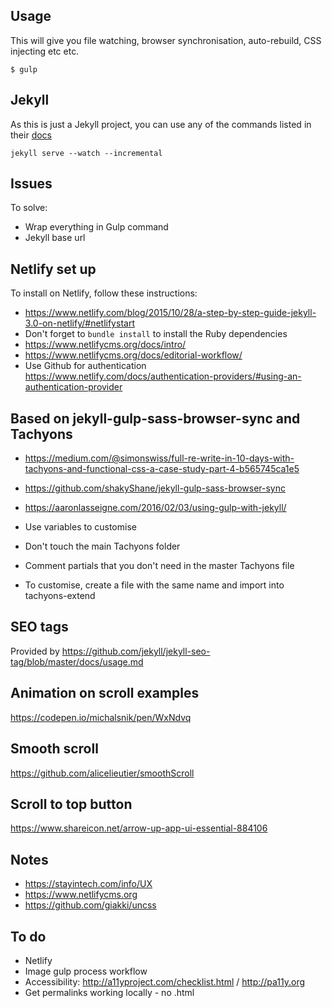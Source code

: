 ## Usage
This will give you file watching, browser synchronisation, auto-rebuild, CSS injecting etc etc.

```shell
$ gulp
```

## Jekyll
As this is just a Jekyll project, you can use any of the commands listed in their [docs](http://jekyllrb.com/docs/usage/)

```
jekyll serve --watch --incremental
```

## Issues
To solve:

- Wrap everything in Gulp command
- Jekyll base url

## Netlify set up
To install on Netlify, follow these instructions:
- https://www.netlify.com/blog/2015/10/28/a-step-by-step-guide-jekyll-3.0-on-netlify/#netlifystart
- Don't forget to `bundle install` to install the Ruby dependencies
- https://www.netlifycms.org/docs/intro/
- https://www.netlifycms.org/docs/editorial-workflow/
- Use Github for authentication https://www.netlify.com/docs/authentication-providers/#using-an-authentication-provider

## Based on jekyll-gulp-sass-browser-sync and Tachyons
- https://medium.com/@simonswiss/full-re-write-in-10-days-with-tachyons-and-functional-css-a-case-study-part-4-b565745ca1e5
- https://github.com/shakyShane/jekyll-gulp-sass-browser-sync
- https://aaronlasseigne.com/2016/02/03/using-gulp-with-jekyll/

- Use variables to customise
- Don't touch the main Tachyons folder
- Comment partials that you don't need in the master Tachyons file
- To customise, create a file with the same name and import into tachyons-extend

## SEO tags
Provided by https://github.com/jekyll/jekyll-seo-tag/blob/master/docs/usage.md

## Animation on scroll examples
https://codepen.io/michalsnik/pen/WxNdvq

## Smooth scroll
https://github.com/alicelieutier/smoothScroll

## Scroll to top button
https://www.shareicon.net/arrow-up-app-ui-essential-884106

## Notes
- https://stayintech.com/info/UX
- https://www.netlifycms.org
- https://github.com/giakki/uncss

## To do
- Netlify
- Image gulp process workflow
- Accessibility: http://a11yproject.com/checklist.html / http://pa11y.org
- Get permalinks working locally - no .html





